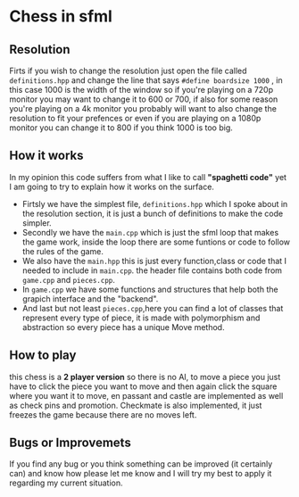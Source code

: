 # Chess in sfml

## Resolution

Firts if you wish to change the resolution just open the file called `definitions.hpp` and change the line that says `#define boardsize 1000` , in this case 1000 is the width of the window so if you're playing on a 720p monitor you may want to change it to 600 or 700, if also for some reason you're playing on a 4k monitor you probably will want to also change the resolution to fit your prefences or even if you are playing on a 1080p monitor you can change it to 800 if you think 1000 is too big.

## How it works

In my opinion this code suffers from what I like to call **"spaghetti code"** yet I am going to try to explain how it works on the surface.

* Firtsly we have the simplest file, `definitions.hpp` which I spoke about in the resolution section, it is just a bunch of definitions to make the code simpler.
* Secondly we have the `main.cpp` which is just the sfml loop that makes the game work, inside the loop there are some funtions or code to follow the rules of the game.
* We also have the `main.hpp` this is just every function,class or code that I needed to include in `main.cpp`. the header file contains both code from `game.cpp` and `pieces.cpp`.
* In `game.cpp` we have some functions and structures that help both the grapich interface and the "backend".
* And last but not least `pieces.cpp`,here you can find a lot of classes that represent every type of piece, it is made with polymorphism and abstraction so every piece has a unique Move method.

## How to play
this chess is a **2 player version** so there is no AI, to move a piece you just have to click the piece you want to move and then again click the square where you want it to move, en passant and castle are implemented as well as check pins and promotion. Checkmate is also implemented, it just freezes the game because there are no moves left.



## Bugs or Improvemets

If you find any bug or you think something can be improved (it certainly can) and know how please let me know and I will try my best to apply it regarding my current situation.
